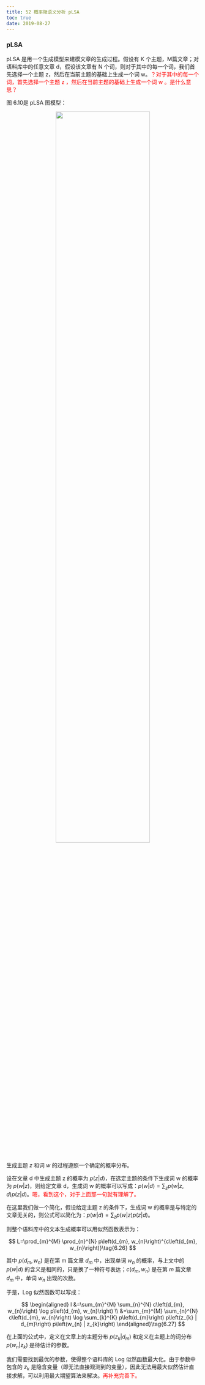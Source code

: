 ```yaml
---
title: 52 概率隐语义分析 pLSA
toc: true
date: 2019-08-27
---
```


### pLSA

pLSA 是用一个生成模型来建模文章的生成过程。假设有 K 个主题，M篇文章；对语料库中的任意文章 d，假设该文章有 N 个词，则对于其中的每一个词，我们首先选择一个主题 z，然后在当前主题的基础上生成一个词 w。<span style="color:red;">？对于其中的每一个词，首先选择一个主题 z ，然后在当前主题的基础上生成一个词 w 。是什么意思？</span>

图 6.10是 pLSA 图模型：

<p align="center">
    <img width="70%" height="70%" src="http://images.iterate.site/blog/image/20190406/7IKhCUbM4sll.png?imageslim">
</p>

生成主题 $z$ 和词 $w$ 的过程遵照一个确定的概率分布。

设在文章 d 中生成主题 z 的概率为 $p(z | d)$，在选定主题的条件下生成词 w 的概率为 $p(w | z)$，则给定文章 d，生成词 w 的概率可以写成：$p(w | d)=\sum_{z} p(w | z, d) p(z | d)$。<span style="color:red;">嗯，看到这个，对于上面那一句就有理解了。</span>

在这里我们做一个简化，假设给定主题 z 的条件下，生成词 w 的概率是与特定的文章无关的，则公式可以简化为：$p(w | d)=\sum_{z} p(w | z) p(z | d)$。

则整个语料库中的文本生成概率可以用似然函数表示为：

$$
L=\prod_{m}^{M} \prod_{n}^{N} p\left(d_{m}, w_{n}\right)^{c\left(d_{m}, w_{n}\right)}\tag{6.26}
$$

其中 $p\left(d_{m}, w_{n}\right)$ 是在第 m 篇文章 $d_{m}$ 中，出现单词 $w_{n}$ 的概率，与上文中的 $p(w | d)$ 的含义是相同的，只是换了一种符号表达；$c\left(d_{m}, w_{n}\right)$ 是在第 $m$ 篇文章 $d_{m}$ 中，单词 $w_{n}$ 出现的次数。

于是，Log 似然函数可以写成：

$$
\begin{aligned} l &=\sum_{m}^{M} \sum_{n}^{N} c\left(d_{m}, w_{n}\right) \log p\left(d_{m}, w_{n}\right) \\ &=\sum_{m}^{M} \sum_{n}^{N} c\left(d_{m}, w_{n}\right) \log \sum_{k}^{K} p\left(d_{m}\right) p\left(z_{k} | d_{m}\right) p\left(w_{n} | z_{k}\right) \end{aligned}\tag{6.27}
$$

在上面的公式中，定义在文章上的主题分布 $p\left(z_{k} | d_{m}\right)$ 和定义在主题上的词分布 $p\left(w_{n} | z_{k}\right)$ 是待估计的参数。

我们需要找到最优的参数，使得整个语料库的 Log 似然函数最大化。由于参数中包含的 $z_{k}$ 是隐含变量（即无法直接观测到的变量），因此无法用最大似然估计直接求解，可以利用最大期望算法来解决。<span style="color:red;">再补充完善下。</span>
